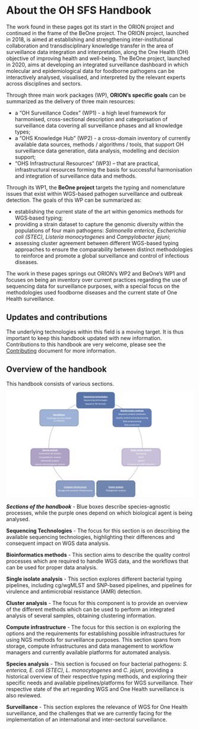 # About the OH SFS Handbook

The work found in these pages got its start in the ORION project and continued in the 
frame of the BeOne project. The ORION project, launched in 2018, is aimed at establishing 
and strengthening inter-institutional collaboration and transdisciplinary knowledge transfer 
in the area of surveillance data integration and interpretation, along the One Health (OH) 
objective of improving health and well-being. The BeOne project, launched in 2020, aims at 
developing an integrated surveillance dashboard in which molecular and epidemiological data 
for foodborne pathogens can be interactively analysed, visualised, and interpreted by the 
relevant experts across disciplines and sectors.


Through three main work packages (WP), **ORION’s specific goals** can be summarized as the 
delivery of three main resources:

- a “OH Surveillance Codex” (WP1) - a high level framework for harmonised,
cross-sectional description and categorisation of surveillance data covering all
surveillance phases and all knowledge types;
- a “OHS Knowledge Hub” (WP2) - a
cross-domain inventory of currently available data sources, methods / algorithms
/ tools, that support OH surveillance data generation, data analysis, modelling
and decision support;
- “OHS Infrastructural Resources” (WP3) – that are
practical, infrastructural resources forming the basis for successful
harmonisation and integration of surveillance data and methods.


Through its WP1, the **BeOne project** targets the typing and nomenclature issues 
that exist within WGS-based pathogen surveillance and outbreak detection. The goals of this WP 
can be summarized as:

- establishing the current state of the art within genomics methods for WGS‐based typing;
- providing a strain dataset to capture the genomic diversity within the populations of four 
  main pathogens: _Salmonella enterica, Escherichia coli (STEC), Listeria monocytogenes_ and
  _Campylobacter jejuni_;
- assessing cluster agreement between different WGS-based typing approaches to ensure the 
  comparability between distinct methodologies to reinforce and promote a global surveillance 
  and control of infectious diseases.


The work in these pages springs out ORION’s WP2 and BeOne’s WP1 and focuses on being an inventory 
over current practices regarding the use of sequencing data for surveillance purposes, with a special 
focus on the methodologies used foodborne diseases and the current state of One Health surveillance.


## Updates and contributions
The underlying technologies within this field is a moving target. It is
thus important to keep this handbook updated with new information.
Contributions to this handbook are very welcome, please see the 
[Contributing](Contributing/contributing.md) document for more information.


## Overview of the handbook

This handbook consists of various sections.

![](Sections.png)

**_Sections of the handbook_** - Blue boxes describe species-agnostic processes, while the purple 
ones depend on which biological agent is being analysed.


**Sequencing Technologies** - The focus for this section is on describing the available sequencing 
technologies, highlighting their differences and consequent impact on WGS data analysis.

**Bioinformatics methods** - This section aims to describe the quality control processes which are 
required to handle WGS data, and the workflows that can be used for proper data analysis.

**Single isolate analysis** - This section explores different bacterial typing pipelines, including 
cg/wgMLST and SNP-based pipelines, and pipelines for virulence and antimicrobial resistance (AMR) detection.

**Cluster analysis** - The focus for this component is to provide an overview of the different methods 
which can be used to perform an integrated analysis of several samples, obtaining clustering information.

**Compute infrastructure** - The focus for this section is on exploring the options and the requirements for 
establishing possible infrastructures for using NGS methods for surveillance purposes. This section spans 
from storage, compute infrastructures and data management to workflow managers and currently available 
platforms for automated analysis.

**Species analysis** - This section is focused on four bacterial pathogens: _S. enterica, E. coli (STEC), 
L. monocytogenes_ and _C. jejuni_, providing a historical overview of their respective typing methods, and 
exploring their specific needs and available pipelines/platforms for WGS surveillance. Their respective state 
of the art regarding WGS and One Health surveillance is also reviewed.

**Surveillance** - This section explores the relevance of WGS for One Health surveillance, and the challenges 
that we are currently facing for the implementation of an international and inter-sectoral surveillance.
